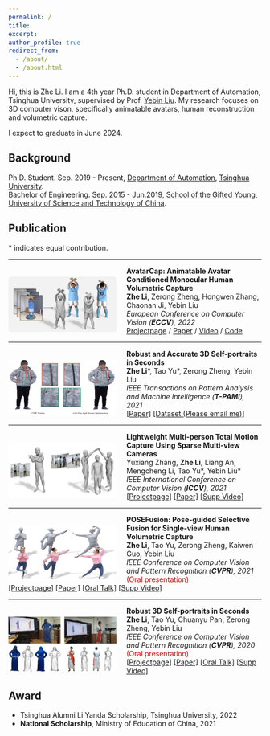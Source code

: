 ```yaml
---
permalink: /
title: 
excerpt: 
author_profile: true
redirect_from: 
  - /about/
  - /about.html
---
```


Hi, this is Zhe Li. I am a 4th year Ph.D. student in Department of Automation, Tsinghua University, supervised by Prof. [Yebin Liu](http://www.liuyebin.com/). My research focuses on 3D computer vison, specifically animatable avatars, human reconstruction and volumetric capture.

I expect to graduate in June 2024.

## Background

Ph.D. Student. Sep. 2019 - Present, [Department of Automation](http://www.au.tsinghua.edu.cn/), [Tsinghua University](https://www.tsinghua.edu.cn/en/index.htm).<br>
Bachelor of Engineering. Sep. 2015 - Jun.2019, [School of the Gifted Young](http://en.scgy.ustc.edu.cn/), [University of Science and Technology of China](http://en.ustc.edu.cn/).

## Publication

\* indicates equal contribution.

---

<img align="left" width="215" height="110" src="../images/eccv22_avatarcap.jpg" style="padding-right:20px; padding-top:20px"/>

<b>AvatarCap: Animatable Avatar Conditioned Monocular Human Volumetric Capture</b><br>
<b>Zhe Li</b>, Zerong Zheng, Hongwen Zhang, Chaonan Ji, Yebin Liu<br>
<i>European Conference on Computer Vision (<b>ECCV</b>), 2022</i><br>
[<i class="fas fa-fw fa-globe"></i>Projectpage](http://www.liuyebin.com/avatarcap/avatarcap.html) /
[<i class="fas fa-fw fa-file-pdf"></i>Paper](https://arxiv.org/pdf/2207.02031.pdf) /
[<i class="fas fa-fw fa-video"></i>Video](http://www.liuyebin.com/avatarcap/assets/supp_video.mp4) /
[<i class="fab fa-fw fa-github fa-github"></i>Code](https://github.com/lizhe00/AvatarCap)<br>

---

<img align="left" width="215" height="110" src="../images/tpami21_portrait.jpg" style="padding-right:20px; padding-top:20px"/>

<b>Robust and Accurate 3D Self-portraits in Seconds</b><br>
<b>Zhe Li</b>\*, Tao Yu\*, Zerong Zheng, Yebin Liu<br>
<i>IEEE Transactions on Pattern Analysis and Machine Intelligence (<b>T-PAMI</b>), 2021</i><br>
[[Paper]](https://ieeexplore.ieee.org/document/9540284/) [[Dataset (Please email me)]](mailto:liz19@mails.tsinghua.edu.cn)<br>

---

<img align="left" width="215" height="110" src="../images/iccv21_lwtotalcap.jpg" style="padding-right:20px; padding-top:20px"/>

<b>Lightweight Multi-person Total Motion Capture Using Sparse Multi-view Cameras</b><br>
Yuxiang Zhang, <b>Zhe Li</b>, Liang An, Mengcheng Li, Tao Yu\*, Yebin Liu\*<br>
<i>IEEE International Conference on Computer Vision (<b>ICCV</b>), 2021</i><br>
[[Projectpage]](http://www.liuyebin.com/lwtotalcap/lwtotalcap.html)  [[Paper]](https://arxiv.org/pdf/2108.10378.pdf)  [[Supp Video]](http://www.liuyebin.com/lwtotalcap/assets/video.mp4)<br>

---

<img align="left" width="215" height="110" src="../images/cvpr21_posefusion.jpg" style="padding-right:20px; padding-top:20px"/>

<b>POSEFusion: Pose-guided Selective Fusion for Single-view Human Volumetric Capture</b><br>
<b>Zhe Li</b>, Tao Yu, Zerong Zheng, Kaiwen Guo, Yebin Liu<br>
<i>IEEE Conference on Computer Vision and Pattern Recognition (<b>CVPR</b>), 2021</i>  <font color="#dd0000">(Oral presentation)</font><br>
[[Projectpage]](http://www.liuyebin.com/posefusion/posefusion.html)  [[Paper]](https://arxiv.org/pdf/2103.15331.pdf)  [[Oral Talk]](https://youtu.be/34jrPLkiPrw)  [[Supp Video]](http://www.liuyebin.com/posefusion/assets/supp_video.mp4)<br>

---

<img align="left" width="215" height="110" src="../images/cvpr20_portrait.jpg" style="padding-right:20px; padding-top:20px"/>

<b>Robust 3D Self-portraits in Seconds</b><br>
<b>Zhe Li</b>, Tao Yu, Chuanyu Pan, Zerong Zheng, Yebin Liu<br>
<i>IEEE Conference on Computer Vision and Pattern Recognition (<b>CVPR</b>), 2020</i>  <font color="#dd0000">(Oral presentation)</font><br>
[[Projectpage]](http://www.liuyebin.com/portrait/portrait.html)  [[Paper]](http://openaccess.thecvf.com/content_CVPR_2020/papers/Li_Robust_3D_Self-Portraits_in_Seconds_CVPR_2020_paper.pdf)  [[Oral Talk]](https://youtu.be/nx-pzk12hLY)  [[Supp Video]](http://www.liuyebin.com/portrait/assets/portrait.mp4)<br>

## Award
+ Tsinghua Alumni Li Yanda Scholarship, Tsinghua University, 2022
+ <b>National Scholarship</b>, Ministry of Education of China, 2021